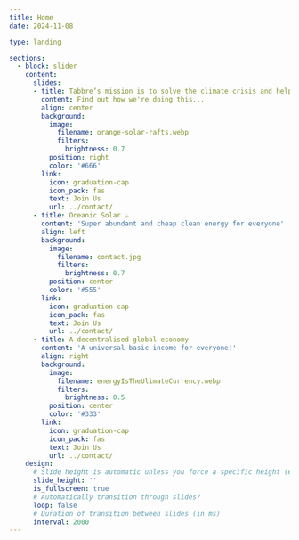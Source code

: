 ```yaml
---
title: Home
date: 2024-11-08

type: landing

sections:
  - block: slider
    content:
      slides:
      - title: Tabbre’s mission is to solve the climate crisis and help end global poverty
        content: Find out how we're doing this...
        align: center
        background:
          image:
            filename: orange-solar-rafts.webp
            filters:
              brightness: 0.7
          position: right
          color: '#666'
        link:
          icon: graduation-cap
          icon_pack: fas
          text: Join Us
          url: ../contact/
      - title: Oceanic Solar ☕️
        content: 'Super abundant and cheap clean energy for everyone'
        align: left
        background:
          image:
            filename: contact.jpg
            filters:
              brightness: 0.7
          position: center
          color: '#555'
        link:
          icon: graduation-cap
          icon_pack: fas
          text: Join Us
          url: ../contact/
      - title: A decentralised global economy
        content: 'A universal basic income for everyone!'
        align: right
        background:
          image:
            filename: energyIsTheUlimateCurrency.webp
            filters:
              brightness: 0.5
          position: center
          color: '#333'
        link:
          icon: graduation-cap
          icon_pack: fas
          text: Join Us
          url: ../contact/
    design:
      # Slide height is automatic unless you force a specific height (e.g. '400px')
      slide_height: ''
      is_fullscreen: true
      # Automatically transition through slides?
      loop: false
      # Duration of transition between slides (in ms)
      interval: 2000
---
```

